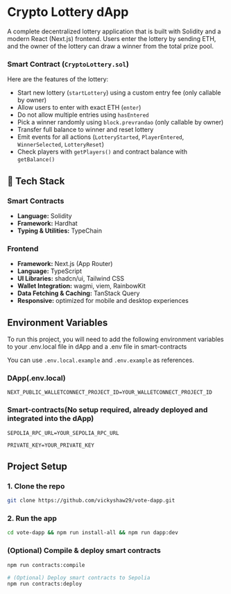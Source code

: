 # Crypto Lottery dApp 

A complete decentralized lottery application that is built with Solidity and a modern React (Next.js) frontend. Users enter the lottery by sending ETH, and the owner of the lottery can draw a winner from the total prize pool.


###  Smart Contract (`CryptoLottery.sol`)
Here are the features of the lottery:
- Start new lottery (`startLottery`) using a custom entry fee (only callable by owner)
- Allow users to enter with exact ETH (`enter`)
- Do not allow multiple entries using `hasEntered`
- Pick a winner randomly using `block.prevrandao` (only callable by owner)
- Transfer full balance to winner and reset lottery
- Emit events for all actions (`LotteryStarted`, `PlayerEntered`, `WinnerSelected`, `LotteryReset`)
- Check players with `getPlayers()` and contract balance with `getBalance()`

## 🔧 Tech Stack

### Smart Contracts
- **Language:** Solidity
- **Framework:** Hardhat
- **Typing & Utilities:** TypeChain


### Frontend
- **Framework:** Next.js (App Router)
- **Language:** TypeScript
- **UI Libraries:** shadcn/ui, Tailwind CSS
- **Wallet Integration:** wagmi, viem, RainbowKit
- **Data Fetching & Caching:** TanStack Query
- **Responsive:** optimized for mobile and desktop experiences


## Environment Variables

To run this project, you will need to add the following environment variables to your .env.local file in dApp and a .env file in smart-contracts

You can use `.env.local.example` and `.env.example` as references.


### DApp(.env.local)

`NEXT_PUBLIC_WALLETCONNECT_PROJECT_ID=YOUR_WALLETCONNECT_PROJECT_ID`

### Smart-contracts(No setup required, already deployed and integrated into the dApp)

`SEPOLIA_RPC_URL=YOUR_SEPOLIA_RPC_URL`

`PRIVATE_KEY=YOUR_PRIVATE_KEY`




##  Project Setup

### 1. Clone the repo
```bash
git clone https://github.com/vickyshaw29/vote-dapp.git
```
### 2. Run the app
```bash
cd vote-dapp && npm run install-all && npm run dapp:dev
```

### (Optional) Compile & deploy smart contracts
```bash
npm run contracts:compile

# (Optional) Deploy smart contracts to Sepolia
npm run contracts:deploy
```